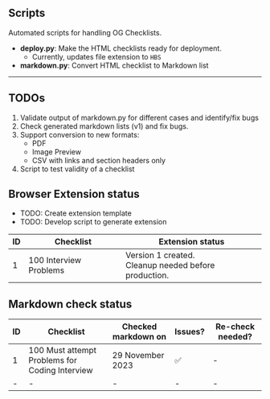 ## Scripts

Automated scripts for handling OG Checklists.

* **deploy.py**: Make the HTML checklists ready for deployment.
  * Currently, updates file extension to `HBS`
* **markdown.py**: Convert HTML checklist to Markdown list

---

## TODOs

1. Validate output of markdown.py for different cases and identify/fix bugs
2. Check generated markdown lists (v1) and fix bugs.
3. Support conversion to new formats:
   * PDF
   * Image Preview
   * CSV with links and section headers only
4. Script to test validity of a checklist 

## Browser Extension status

* TODO: Create extension template
* TODO: Develop script to generate extension

| ID | Checklist | Extension status |
|---|---|---|
| 1 | 100 Interview Problems | Version 1 created.<br>Cleanup needed before production. |

## Markdown check status

| ID | Checklist | Checked markdown on | Issues? | Re-check needed? |
|---|---|---|---|---|
| 1 | 100 Must attempt Problems for Coding Interview | 29 November 2023 | ✅ | - |
| - | - | - | - | - |
